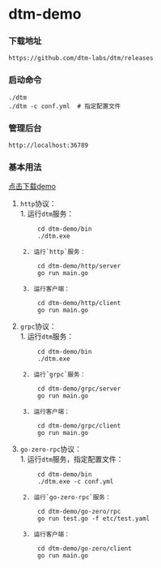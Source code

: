 # dtm-demo

### 下载地址
`https://github.com/dtm-labs/dtm/releases`

### 启动命令
```
./dtm
./dtm -c conf.yml  # 指定配置文件
```

### 管理后台
`http://localhost:36789`

### 基本用法
[点击下载demo](https://github.com/job520/dtm-demo)

1. `http`协议：  
        1. 运行`dtm`服务：  
```
        cd dtm-demo/bin
        ./dtm.exe
```
        2. 运行`http`服务：  
```
        cd dtm-demo/http/server
        go run main.go
```
        3. 运行客户端：  
```
        cd dtm-demo/http/client
        go run main.go
```

2. `grpc`协议：  
        1. 运行`dtm`服务：  
```
        cd dtm-demo/bin
        ./dtm.exe
```
        2. 运行`grpc`服务：  
```
        cd dtm-demo/grpc/server
        go run main.go
```
        3. 运行客户端：  
```
        cd dtm-demo/grpc/client
        go run main.go
```

3. `go-zero-rpc`协议：  
        1. 运行`dtm`服务，指定配置文件：  
```
        cd dtm-demo/bin
        ./dtm.exe -c conf.yml
```
        2. 运行`go-zero-rpc`服务：  
```
        cd dtm-demo/go-zero/rpc
        go run test.go -f etc/test.yaml
```
        3. 运行客户端：  
```
        cd dtm-demo/go-zero/client
        go run main.go
```
